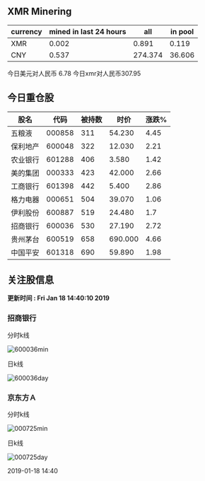 ## XMR Minering

|currency|mined in last 24 hours|all|in pool|
|---|---|---|---|
|XMR|0.002|0.891|0.119|
|CNY|0.537|274.374|36.606|

今日美元对人民币 6.78	今日xmr对人民币307.95


## 今日重仓股 

|股名|代码|被持数|时价|涨跌%|
|---|---|---|---|---|
|五粮液|000858|311|54.230|4.45|
|保利地产|600048|322|12.030|2.21|
|农业银行|601288|406|3.580|1.42|
|美的集团|000333|423|42.000|2.66|
|工商银行|601398|442|5.400|2.86|
|格力电器|000651|504|39.070|1.06|
|伊利股份|600887|519|24.480|1.7|
|招商银行|600036|530|27.190|2.72|
|贵州茅台|600519|658|690.000|4.66|
|中国平安|601318|690|59.890|1.98|

## 关注股信息
**更新时间 : Fri Jan 18 14:40:10 2019**
### 招商银行 
分时k线

![600036min](http://image.sinajs.cn/newchart/min/n/sh600036.gif)

日k线

![600036day](http://image.sinajs.cn/newchart/daily/n/sh600036.gif)

### 京东方Ａ 
分时k线

![000725min](http://image.sinajs.cn/newchart/min/n/sz000725.gif)

日k线

![000725day](http://image.sinajs.cn/newchart/daily/n/sz000725.gif)

2019-01-18 14:40